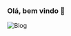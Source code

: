 ### Olá, bem vindo 🫡

![Blog](https://img.shields.io/badge/LinkedIn-0077B5?style=for-the-badge&logo=linkedin&logoColor=white
)
